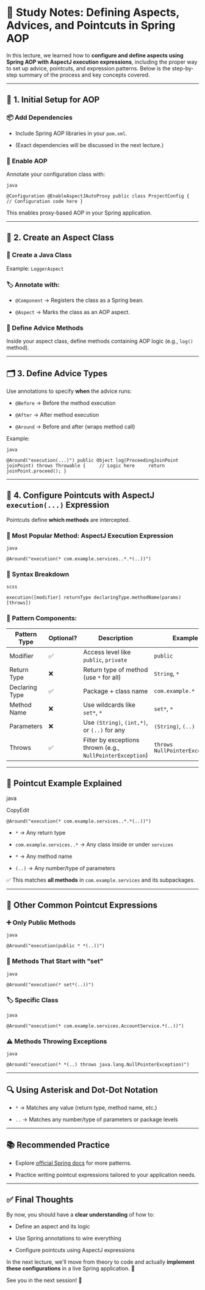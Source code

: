# 🌟 Study Notes: Defining Aspects, Advices, and Pointcuts in Spring AOP

In this lecture, we learned how to **configure and define aspects using Spring AOP with AspectJ execution expressions**, including the proper way to set up advice, pointcuts, and expression patterns. Below is the step-by-step summary of the process and key concepts covered.

---

## 🧱 1. Initial Setup for AOP

### 📦 Add Dependencies

- Include Spring AOP libraries in your `pom.xml`.
    
- (Exact dependencies will be discussed in the next lecture.)
    

### 🔧 Enable AOP

Annotate your configuration class with:

`java`

`@Configuration @EnableAspectJAutoProxy public class ProjectConfig {     // Configuration code here }`

This enables proxy-based AOP in your Spring application.

---

## 🧠 2. Create an Aspect Class

### 🧪 Create a Java Class

Example: `LoggerAspect`

### 🏷️ Annotate with:

- `@Component` → Registers the class as a Spring bean.
    
- `@Aspect` → Marks the class as an AOP aspect.
    

### 🧩 Define Advice Methods

Inside your aspect class, define methods containing AOP logic (e.g., `log()` method).

---

## 🗂️ 3. Define Advice Types

Use annotations to specify **when** the advice runs:

- `@Before` → Before the method execution
    
- `@After` → After method execution
    
- `@Around` → Before and after (wraps method call)
    

Example:

`java`

`@Around("execution(...)") public Object log(ProceedingJoinPoint joinPoint) throws Throwable {     // Logic here     return joinPoint.proceed(); }`

---

## 🎯 4. Configure Pointcuts with AspectJ `execution(...)` Expression

Pointcuts define **which methods** are intercepted.

### 🧪 Most Popular Method: AspectJ Execution Expression

`java`


`@Around("execution(* com.example.services..*.*(..))")`

### 🧬 Syntax Breakdown

`scss`

`execution([modifier] returnType declaringType.methodName(params) [throws])`

### 🧩 Pattern Components:

|Pattern Type|Optional?|Description|Example|
|---|---|---|---|
|Modifier|✅|Access level like `public`, `private`|`public`|
|Return Type|❌|Return type of method (use `*` for all)|`String`, `*`|
|Declaring Type|✅|Package + class name|`com.example.*`|
|Method Name|❌|Use wildcards like `set*`, `*`|`set*`, `*`|
|Parameters|❌|Use `(String)`, `(int,*)`, or `(..)` for any|`(String)`, `(..)`|
|Throws|✅|Filter by exceptions thrown (e.g., `NullPointerException`)|`throws NullPointerException`|

---

## 📌 Pointcut Example Explained

java

CopyEdit

`@Around("execution(* com.example.services..*.*(..))")`

- `*` → Any return type
    
- `com.example.services..*` → Any class inside or under `services`
    
- `*` → Any method name
    
- `(..)` → Any number/type of parameters
    

✅ This matches **all methods** in `com.example.services` and its subpackages.

---

## 🧾 Other Common Pointcut Expressions

### ➕ Only Public Methods

`java`


`@Around("execution(public * *(..))")`

### 🧷 Methods That Start with "set"

`java`

`@Around("execution(* set*(..))")`

### 🏷 Specific Class

`java`

`@Around("execution(* com.example.services.AccountService.*(..))")`

### ⚠️ Methods Throwing Exceptions

`java`

`@Around("execution(* *(..) throws java.lang.NullPointerException)")`

---

## 🔍 Using Asterisk and Dot-Dot Notation

- `*` → Matches any value (return type, method name, etc.)
    
- `..` → Matches any number/type of parameters or package levels
    

---

## 📚 Recommended Practice

- Explore [official Spring docs](https://docs.spring.io/spring-framework/docs/current/reference/html/core.html#aop-pointcuts) for more patterns.
    
- Practice writing pointcut expressions tailored to your application needs.
    

---

## ✅ Final Thoughts

By now, you should have a **clear understanding** of how to:

- Define an aspect and its logic
    
- Use Spring annotations to wire everything
    
- Configure pointcuts using AspectJ expressions
    

In the next lecture, we'll move from theory to code and actually **implement these configurations** in a live Spring application. 🚀

See you in the next session! 👋